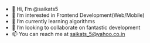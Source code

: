 - 👋 Hi, I’m @saikats5
- 👀 I’m interested in Frontend Development(Web/Mobile)
- 🌱 I’m currently learning algorithms
- 💞️ I’m looking to collaborate on fantastic development
- 📫 You can reach me at saikats_5@yahoo.co.in

<!---
saikats5/saikats5 is a ✨ special ✨ repository because its `README.md` (this file) appears on your GitHub profile.
You can click the Preview link to take a look at your changes.
--->

